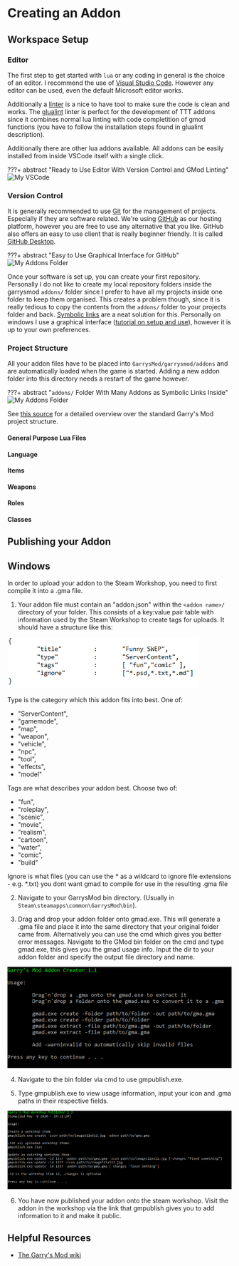 # Creating an Addon

## Workspace Setup

### Editor

The first step to get started with `lua` or any coding in general is the choice of an editor. I recommend the use of [Visual Studio Code](https://code.visualstudio.com/). However any editor can be used, even the default Microsoft editor works.

Additionally a [linter](https://en.wikipedia.org/wiki/Lint_(software)) is a nice to have tool to make sure the code is clean and works. The [glualint](https://marketplace.visualstudio.com/items?itemName=goz3rr.vscode-glualint) linter is perfect for the development of TTT addons since it combines normal lua linting with code completition of gmod functions (you have to follow the installation steps found in glualint description).

Additionally there are other lua addons available. All addons can be easily installed from inside VSCode itself with a single click.

???+ abstract "Ready to Use Editor With Version Control and GMod Linting"
    ![My VSCode](../../assets/images/article/vscode.png)

### Version Control

It is generally recommended to use [Git](https://git-scm.com/) for the management of projects. Especially if they are software related. We're using [GitHub](http://github.com/) as our hosting platform, however you are free to use any alternative that you like. GitHub also offers an easy to use client that is really beginner friendly. It is called [GitHub Desktop](https://desktop.github.com/).

???+ abstract "Easy to Use Graphical Interface for GitHub"
    ![My Addons Folder](../../assets/images/article/github.png)

Once your software is set up, you can create your first repository. Personally I do not like to create my local repository folders inside the garrysmod `addons/` folder since I prefer to have all my projects inside one folder to keep them organised. This creates a problem though, since it is really tedious to copy the contents from the `addons/` folder to your projects folder and back. [Symbolic links](https://en.wikipedia.org/wiki/Symbolic_link) are a neat solution for this. Personally on windows I use a graphical interface ([tutorial on setup and use](https://www.howtogeek.com/howto/16226/complete-guide-to-symbolic-links-symlinks-on-windows-or-linux/)), however it is up to your own preferences.

### Project Structure

All your addon files have to be placed into `GarrysMod/garrysmod/addons` and are automatically loaded when the game is started. Adding a new addon folder into this directory needs a restart of the game however.

???+ abstract "`addons/` Folder With Many Addons as Symbolic Links Inside"
    ![My Addons Folder](../../assets/images/article/folder.png)

See [this source](https://wiki.facepunch.com/gmod/Lua_Folder_Structure) for a detailed overview over the standard Garry's Mod project structure.

#### General Purpose Lua Files

#### Language

#### Items

#### Weapons

#### Roles

#### Classes

## Publishing your Addon
## Windows
In order to upload your addon to the Steam Workshop, you need to first compile it into a .gma file.
1. Your addon file must contain an "addon.json" within the `<addon name>/` directory of your folder. This consists of a key:value pair table with information used by the Steam Workshop to create tags for uploads.
It should have a structure like this:

![addon_json.png](../../assets/images/article/addon_json.png)

Type is the category which this addon fits into best. One of:

- "ServerContent",
- "gamemode",
- "map",
- "weapon",
- "vehicle",
- "npc",
- "tool",
- "effects",
- "model"

Tags are what describes your addon best. Choose two of:

- "fun",
- "roleplay",
- "scenic",
- "movie",
- "realism",
- "cartoon",
- "water",
- "comic",
- "build"

Ignore is what files (you can use the \* as a wildcard to ignore file extensions - e.g. \*.txt) you dont want gmad to compile for use in the resulting .gma file

2. Navigate to your GarrysMod bin directory. (Usually in `Steam\steamapps\common\GarrysMod\bin`).

3. Drag and drop your addon folder onto gmad.exe. This will generate a .gma file and place it into the same directory that your original folder came from.
Alternatively you can use the cmd which gives you better error messages. Navigate to the GMod bin folder on the cmd and type gmad.exe, this gives you the gmad usage info. Input the dir to your addon folder and specify the output file directory and name.

![gmad_info.png](../../assets/images/article/gmad_info.png)

4. Navigate to the bin folder via cmd to use gmpublish.exe.

5. Type gmpublish.exe to view usage information, input your icon and .gma paths in their respective fields.

![gmpublish_info.png](../../assets/images/article/gmpublish_info.png)

6. You have now published your addon onto the steam workshop. Visit the addon in the workshop via the link that gmpublish gives you to add information to it and make it public.

## Helpful Resources

* [The Garry's Mod wiki](https://wiki.facepunch.com/)

